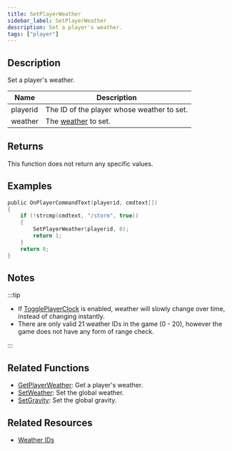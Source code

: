 ```yaml
---
title: SetPlayerWeather
sidebar_label: SetPlayerWeather
description: Set a player's weather.
tags: ["player"]
---
```


## Description

Set a player's weather.

| Name     | Description                                    |
| -------- | ---------------------------------------------- |
| playerid | The ID of the player whose weather to set.     |
| weather  | The [weather](../resources/weatherid) to set.  |

## Returns

This function does not return any specific values.

## Examples

```c
public OnPlayerCommandText(playerid, cmdtext[])
{
    if (!strcmp(cmdtext, "/storm", true))
    {
        SetPlayerWeather(playerid, 8);
        return 1;
    }
    return 0;
}
```

## Notes

:::tip

- If [TogglePlayerClock](TogglePlayerClock) is enabled, weather will slowly change over time, instead of changing instantly.
- There are only valid 21 weather IDs in the game (0 - 20), however the game does not have any form of range check.

:::

## Related Functions

- [GetPlayerWeather](GetPlayerWeather): Get a player's weather.
- [SetWeather](SetWeather): Set the global weather.
- [SetGravity](SetGravity): Set the global gravity.

## Related Resources

- [Weather IDs](../resources/weatherid)
